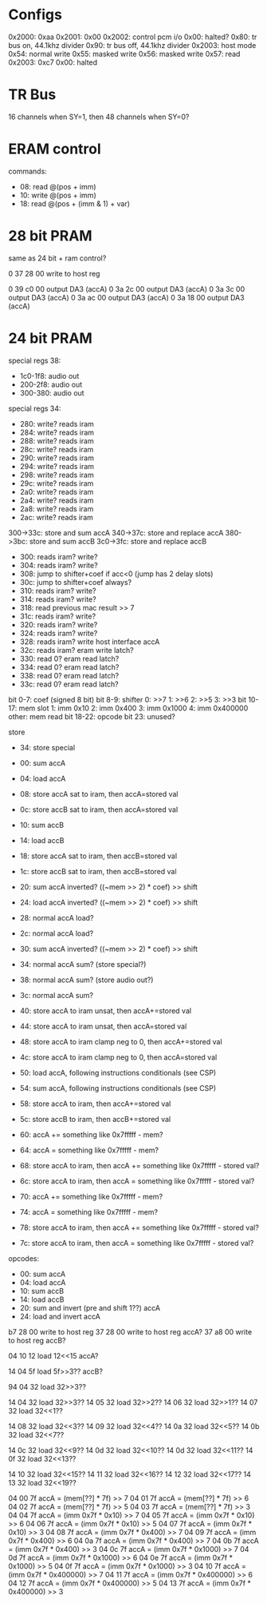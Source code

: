 # Configs

0x2000: 0xaa
0x2001: 0x00
0x2002: control pcm i/o
  0x00: halted?
  0x80: tr bus on, 44.1khz divider
  0x90: tr bus off, 44.1khz divider
0x2003: host mode
  0x54: normal write
  0x55: masked write
  0x56: masked write
  0x57: read
0x2003: 0xc7
  0x00: halted



# TR Bus
16 channels when SY=1, then 48 channels when SY=0?


# ERAM control

commands:
- 08: read @(pos + imm)
- 10: write @(pos + imm)
- 18: read @(pos + (imm & 1) + var)




# 28 bit PRAM

same as 24 bit + ram control?

0 37 28 00   write to host reg

0 39 c0 00   output DA3 (accA)
0 3a 2c 00   output DA3 (accA)
0 3a 3c 00   output DA3 (accA)
0 3a ac 00   output DA3 (accA)
0 3a 18 00   output DA3 (accA)


# 24 bit PRAM

special regs 38:

- 1c0-1f8: audio out
- 200-2f8: audio out
- 300-380: audio out



special regs 34:

- 280: write? reads iram
- 284: write? reads iram
- 288: write? reads iram
- 28c: write? reads iram
- 290: write? reads iram
- 294: write? reads iram
- 298: write? reads iram
- 29c: write? reads iram
- 2a0: write? reads iram
- 2a4: write? reads iram
- 2a8: write? reads iram
- 2ac: write? reads iram

300->33c: store and sum accA
340->37c: store and replace accA
380->3bc: store and sum accB
3c0->3fc: store and replace accB

- 300: reads iram?  write?
- 304: reads iram?  write?
- 308: jump to shifter+coef if acc<0  (jump has 2 delay slots)
- 30c: jump to shifter+coef always?
- 310: reads iram?  write?
- 314: reads iram?  write?
- 318: read previous mac result >> 7
- 31c: reads iram?  write?
- 320: reads iram?  write?
- 324: reads iram?  write?
- 328: reads iram?  write host interface accA
- 32c: reads iram?  eram write latch?
- 330: read 0?   eram read latch?
- 334: read 0?   eram read latch?
- 338: read 0?   eram read latch?
- 33c: read 0?   eram read latch?

bit 0-7: coef (signed 8 bit)
bit 8-9: shifter
  0: >>7
  1: >>6
  2: >>5
  3: >>3
bit 10-17: mem slot
  1: imm 0x10
  2: imm 0x400
  3: imm 0x1000
  4: imm 0x400000
  other: mem read
bit 18-22: opcode
bit 23: unused?

store
- 34: store special

- 00: sum accA
- 04: load accA
- 08: store accA sat to iram, then accA=stored val
- 0c: store accB sat to iram, then accA=stored val

- 10: sum accB
- 14: load accB
- 18: store accA sat to iram, then accB=stored val
- 1c: store accB sat to iram, then accB=stored val

- 20: sum accA inverted?  ((~mem >> 2) * coef) >> shift
- 24: load accA inverted?  ((~mem >> 2) * coef) >> shift
- 28: normal accA load?
- 2c: normal accA load?

- 30: sum accA inverted?  ((~mem >> 2) * coef) >> shift
- 34: normal accA sum? (store special?)
- 38: normal accA sum? (store audio out?)
- 3c: normal accA sum?

- 40: store accA to iram unsat, then accA+=stored val
- 44: store accA to iram unsat, then accA=stored val
- 48: store accA to iram clamp neg to 0, then accA+=stored val
- 4c: store accA to iram clamp neg to 0, then accA=stored val

- 50: load accA, following instructions conditionals (see CSP)
- 54: sum accA, following instructions conditionals (see CSP)
- 58: store accA to iram, then accA+=stored val
- 5c: store accB to iram, then accB+=stored val

- 60: accA += something like 0x7fffff - mem?
- 64: accA = something like 0x7fffff - mem?
- 68: store accA to iram, then accA += something like 0x7fffff - stored val?
- 6c: store accA to iram, then accA = something like 0x7fffff - stored val?

- 70: accA += something like 0x7fffff - mem?
- 74: accA = something like 0x7fffff - mem?
- 78: store accA to iram, then accA += something like 0x7fffff - stored val?
- 7c: store accA to iram, then accA = something like 0x7fffff - stored val?

opcodes:
- 00: sum accA
- 04: load accA
- 10: sum accB
- 14: load accB
- 20: sum and invert (pre and shift 1??) accA
- 24: load and invert accA


b7 28 00   write to host reg
37 28 00   write to host reg  accA?
37 a8 00   write to host reg  accB?

04 10 12   load 12<<15   accA?

14 04 5f   load 5f>>3??  accB?

94 04 32   load 32>>3??

14 04 32   load 32>>3??
14 05 32   load 32>>2??
14 06 32   load 32>>1??
14 07 32   load 32<<1??

14 08 32   load 32<<3??
14 09 32   load 32<<4??
14 0a 32   load 32<<5??
14 0b 32   load 32<<7??

14 0c 32   load 32<<9??
14 0d 32   load 32<<10??
14 0d 32   load 32<<11??
14 0f 32   load 32<<13??

14 10 32   load 32<<15??
14 11 32   load 32<<16??
14 12 32   load 32<<17??
14 13 32   load 32<<19??


04 00 7f   accA = (mem[??] * 7f) >> 7
04 01 7f   accA = (mem[??] * 7f) >> 6
04 02 7f   accA = (mem[??] * 7f) >> 5
04 03 7f   accA = (mem[??] * 7f) >> 3
04 04 7f   accA = (imm 0x7f * 0x10) >> 7
04 05 7f   accA = (imm 0x7f * 0x10) >> 6
04 06 7f   accA = (imm 0x7f * 0x10) >> 5
04 07 7f   accA = (imm 0x7f * 0x10) >> 3
04 08 7f   accA = (imm 0x7f * 0x400) >> 7
04 09 7f   accA = (imm 0x7f * 0x400) >> 6
04 0a 7f   accA = (imm 0x7f * 0x400) >> 7
04 0b 7f   accA = (imm 0x7f * 0x400) >> 3
04 0c 7f   accA = (imm 0x7f * 0x1000) >> 7
04 0d 7f   accA = (imm 0x7f * 0x1000) >> 6
04 0e 7f   accA = (imm 0x7f * 0x1000) >> 5
04 0f 7f   accA = (imm 0x7f * 0x1000) >> 3
04 10 7f   accA = (imm 0x7f * 0x400000) >> 7
04 11 7f   accA = (imm 0x7f * 0x400000) >> 6
04 12 7f   accA = (imm 0x7f * 0x400000) >> 5
04 13 7f   accA = (imm 0x7f * 0x400000) >> 3
